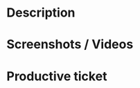 # Description

<!--- Write in detail what you did in this PR. -->

# Screenshots / Videos

<!--- Show the reviewers what you did. -->

# Productive ticket

<!--- Please put a link to the Productive ticket. -->
